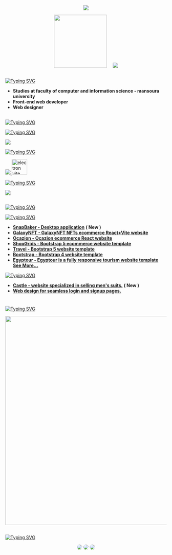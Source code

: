 <!-- Github README -->
<p align="center">
  <img src="assets/banner.jpg">
</p>

<p align="center"><a href="https://github.com/ahmed-abd-alalim">
<img height="165" src="https://github-readme-stats.vercel.app/api?username=ahmed-abd-alalim&show_icons=true&include_all_commits=true&title_color=f7a617&icon_color=f7a617&theme=react&cache_seconds=3200&hide_border=true" /></a>
&nbsp;&nbsp;&nbsp;
<a href="https://github.com/ahmed-abd-alalim"><img src="https://github-readme-stats.vercel.app/api/top-langs/?username=ahmed-abd-alalim&title_color=f7a617&icon_color=f7a617&layout=compact&theme=react&hide_border=true" />
</a></p>

##

[![Typing SVG](https://readme-typing-svg.herokuapp.com?font=Fira+Code&size=25&pause=1000&color=f7a617&repeat=false&width=435&lines=About+me%3A)](https://github.com/ahmed-abd-alalim)
 * <b>Studies at faculty of computer and information science - mansoura university</b>
 * <b>Front-end web developer</b>
 * <b>Web designer</b>
##

[![Typing SVG](https://readme-typing-svg.herokuapp.com?font=Fira+Code&size=25&pause=1000&color=f7a617&repeat=false&width=435&lines=Skills%3A)](https://github.com/ahmed-abd-alalim)

  [![Typing SVG](https://readme-typing-svg.herokuapp.com?font=Fira+Code&size=15&pause=1000&color=f7a617&repeat=false&width=460&lines=programing+languages%3A)](https://github.com/ahmed-abd-alalim)
  <p>
    <a href="#">
      <img src="https://skillicons.dev/icons?i=cs,python,html,css,js,ts,md&perline=7" />
    </a>
  </p>

  [![Typing SVG](https://readme-typing-svg.herokuapp.com?font=Fira+Code&size=15&pause=1000&color=f7a617&repeat=false&width=460&lines=Frameworks%3A)](https://github.com/ahmed-abd-alalim)
  <p>
    <a href="#">
      <img src="https://skillicons.dev/icons?i=bootstrap,react,vite,electron&perline=4" />
    </a>
    <a href="#">
        <img src="https://electron-vite.org/favicon.svg"  width="48" height="48" alt="electron vite"/>
    </a>
  </p>
  
  [![Typing SVG](https://readme-typing-svg.herokuapp.com?font=Fira+Code&size=15&pause=1000&color=f7a617&repeat=false&width=400&lines=Tools%3A)](https://github.com/ahmed-abd-alalim)
  <p>
     <a href="#">
      <img src="https://skillicons.dev/icons?i=vscode,photoshop,figma&perline=3" />
     </a>
  </p>
  
##
[![Typing SVG](https://readme-typing-svg.herokuapp.com?font=Fira+Code&size=25&pause=1000&color=f7a617&repeat=false&width=435&lines=Activities%3A)](https://github.com/ahmed-abd-alalim)

[![Typing SVG](https://readme-typing-svg.herokuapp.com?font=Fira+Code&size=15&pause=1000&color=f7a617&repeat=false&width=435&lines=Front+End%3A)](https://github.com/ahmed-abd-alalim?tab=repositories&q=&type=&language=html)
  <div>
    <ul>
      <li>
        <b> <a href="https://github.com/ahmed-abd-alalim/snapbaker">SnapBaker - Desktop application</a></b> <b>( New )</b>
      </li> 
       <li>
        <b> <a href="https://github.com/ahmed-abd-alalim/GalaxyNFT">GalaxyNFT - GalaxyNFT NFTs ecommerce React+Vite website</a></b>
      </li> 
      <li>
        <b> <a href="https://github.com/ahmed-abd-alalim/Ocazion">Ocazion - Ocazion ecommerce React website</a></b>
      </li> 
      <li>
        <b> <a href="https://github.com/ahmed-abd-alalim/ShopGrids">ShopGrids - Bootstrap 5 ecommerce website template</a></b>
      </li> 
      <li>
        <b> <a href="https://github.com/ahmed-abd-alalim/Travel">Travel - Bootstrap 5 website template</a></b>
      </li> 
      <li>
        <b> <a href="https://github.com/ahmed-abd-alalim/Bootstrap">Bootstrap - Bootstrap 4 website template</a></b>
      </li> 
      <li>
        <b><a href="https://github.com/ahmed-abd-alalim/Egyptour">Egyptour - Egyptour is a fully responsive tourism website template</a></b>
      </li> 
       <b><a href="https://github.com/ahmed-abd-alalim?tab=repositories">See More...</a></b>
    </ul> 
  </div>


  [![Typing SVG](https://readme-typing-svg.herokuapp.com?font=Fira+Code&size=15&pause=1000&color=f7a617&repeat=false&width=435&lines=Web+Design%3A)](#)
  <div>
    <ul>
       <li>
        <b> <a href="https://www.behance.net/gallery/228030235/Castle-website-specialized-in-selling-mens-suits">Castle - website specialized in selling men's suits.</a></b> <b>( New )</b>  
        </li> 
        <li> 
        <b> <a href="https://www.behance.net/gallery/212206865/Web-design-for-seamless-login-and-signup-pages">Web design for seamless login and signup pages.</a></b>
      </li> 
    </ul>
  </div>

#
  
[![Typing SVG](https://readme-typing-svg.herokuapp.com?font=Fira+Code&size=25&pause=1000&color=f7a617&repeat=false&width=435&lines=Github+Statistics%3A)](https://github.com/ahmed-abd-alalim)
<p><a href="https://github.com/ahmed-abd-alalim"><img width=650 src="https://github-profile-trophy.vercel.app/?username=ahmed-abd-alalim&theme=dracula&no-frame=true&title=Followers,Stars,Commit,Repository,Issues"/></a></p>

##
  
[![Typing SVG](https://readme-typing-svg.herokuapp.com?font=Fira+Code&size=25&pause=1000&color=f7a617&repeat=false&width=435&lines=Get+in+Touch%3A)](https://github.com/ahmed-abd-alalim)

<div align="center">
<a href="https://ahmedabdalalim.pages.dev/" target="_blank"><img src="https://img.shields.io/badge/Portfolio-%23f7a617?style=for-the-badge&logo=Opsgenie&logoColor=white" style="border-radius: 30px" target="_blank"></a>
<a href="https://www.linkedin.com/in/ahmed-abd-alalim-286768299/" target="_blank"><img src="https://img.shields.io/badge/-LinkedIn-%230077B5?style=for-the-badge&logo=Linkedin&logoColor=white" style="border-radius: 30px" target="_blank"></a>
<a href="https://www.youtube.com/@AhmedAbdAlalim3A" target="_blank"><img src="https://img.shields.io/badge/-YouTube-white?style=for-the-badge&logo=YouTube&logoColor=red" style="border-radius: 30px" target="_blank"></a>
</div>

